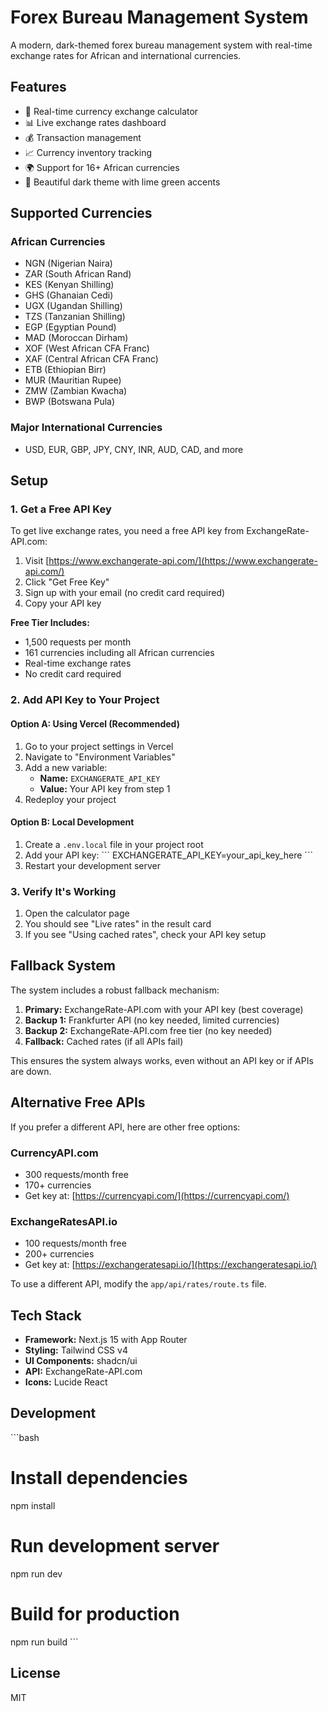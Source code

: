 # Forex Bureau Management System

A modern, dark-themed forex bureau management system with real-time exchange rates for African and international currencies.

## Features

- 💱 Real-time currency exchange calculator
- 📊 Live exchange rates dashboard
- 💰 Transaction management
- 📈 Currency inventory tracking
- 🌍 Support for 16+ African currencies
- 🎨 Beautiful dark theme with lime green accents

## Supported Currencies

### African Currencies
- NGN (Nigerian Naira)
- ZAR (South African Rand)
- KES (Kenyan Shilling)
- GHS (Ghanaian Cedi)
- UGX (Ugandan Shilling)
- TZS (Tanzanian Shilling)
- EGP (Egyptian Pound)
- MAD (Moroccan Dirham)
- XOF (West African CFA Franc)
- XAF (Central African CFA Franc)
- ETB (Ethiopian Birr)
- MUR (Mauritian Rupee)
- ZMW (Zambian Kwacha)
- BWP (Botswana Pula)

### Major International Currencies
- USD, EUR, GBP, JPY, CNY, INR, AUD, CAD, and more

## Setup

### 1. Get a Free API Key

To get live exchange rates, you need a free API key from ExchangeRate-API.com:

1. Visit [https://www.exchangerate-api.com/](https://www.exchangerate-api.com/)
2. Click "Get Free Key"
3. Sign up with your email (no credit card required)
4. Copy your API key

**Free Tier Includes:**
- 1,500 requests per month
- 161 currencies including all African currencies
- Real-time exchange rates
- No credit card required

### 2. Add API Key to Your Project

#### Option A: Using Vercel (Recommended)

1. Go to your project settings in Vercel
2. Navigate to "Environment Variables"
3. Add a new variable:
   - **Name:** `EXCHANGERATE_API_KEY`
   - **Value:** Your API key from step 1
4. Redeploy your project

#### Option B: Local Development

1. Create a `.env.local` file in your project root
2. Add your API key:
   \`\`\`
   EXCHANGERATE_API_KEY=your_api_key_here
   \`\`\`
3. Restart your development server

### 3. Verify It's Working

1. Open the calculator page
2. You should see "Live rates" in the result card
3. If you see "Using cached rates", check your API key setup

## Fallback System

The system includes a robust fallback mechanism:

1. **Primary:** ExchangeRate-API.com with your API key (best coverage)
2. **Backup 1:** Frankfurter API (no key needed, limited currencies)
3. **Backup 2:** ExchangeRate-API.com free tier (no key needed)
4. **Fallback:** Cached rates (if all APIs fail)

This ensures the system always works, even without an API key or if APIs are down.

## Alternative Free APIs

If you prefer a different API, here are other free options:

### CurrencyAPI.com
- 300 requests/month free
- 170+ currencies
- Get key at: [https://currencyapi.com/](https://currencyapi.com/)

### ExchangeRatesAPI.io
- 100 requests/month free
- 200+ currencies
- Get key at: [https://exchangeratesapi.io/](https://exchangeratesapi.io/)

To use a different API, modify the `app/api/rates/route.ts` file.

## Tech Stack

- **Framework:** Next.js 15 with App Router
- **Styling:** Tailwind CSS v4
- **UI Components:** shadcn/ui
- **API:** ExchangeRate-API.com
- **Icons:** Lucide React

## Development

\`\`\`bash
# Install dependencies
npm install

# Run development server
npm run dev

# Build for production
npm run build
\`\`\`

## License

MIT
